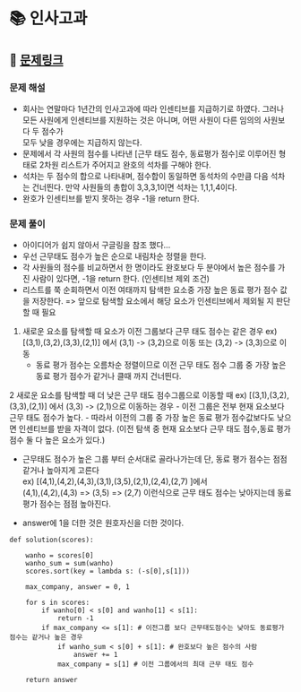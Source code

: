 
# 📚 인사고과

## 📌 [문제링크](https://school.programmers.co.kr/learn/courses/30/lessons/152995)

### 문제 해설

- 회사는 연말마다 1년간의 인사고과에 따라 인센티브를 지급하기로 하였다. 그러나 모든 사원에게 인센티브를 지원하는 것은 아니며, 어떤 사원이 다른 임의의 사원보다 두 점수가  
모두 낮을 경우에는 지급하지 않는다.
- 문제에서 각 사원의 점수를 나타낸 \[근무 태도 점수, 동료평가 점수\]로 이루어진 형태로 2차원 리스트가 주어지고 완호의 석차를 구해야 한다.
- 석차는 두 점수의 합으로 나타내며, 점수합이 동일하면 동석차의 수만큼 다음 석차는 건너띈다. 만약 사원들의 총합이 3,3,3,1이면 석차는 1,1,1,4이다.
- 완호가 인센티브를 받지 못하는 경우 -1을 return 한다.

### 문제 풀이

- 아이디어가 쉽지 않아서 구글링을 참조 했다...
- 우선 근무태도 점수가 높은 순으로 내림차순 정렬을 한다.
- 각 사원들의 점수를 비교하면서 한 명이라도 완호보다 두 분야에서 높은 점수를 가진 사람이 있다면, -1을 return 한다. (인센티브 제외 조건)
- 리스트를 쭉 순회하면서 이전 여태까지 탐색한 요소중 가장 높은 동료 평가 점수 값을 저장한다. => 앞으로 탐색할 요소에서 해당 요소가 인센티브에서 제외될 지 판단할 때 필요

1. 새로운 요소를 탐색할 때 요소가 이전 그룹보다 근무 태도 점수는 같은 경우 ex) \[(3,1),(3,2),(3,3),(2,1)\] 에서 (3,1) -> (3,2)으로 이동 또는 (3,2) -> (3,3)으로 이동
    - 동료 평가 점수는 오름차순 정렬이므로 이전 근무 태도 점수 그룹 중 가장 높은 동료 평가 점수가 같거나 클때 까지 건너띈다.

2 새로운 요소를 탐색할 때 더 낮은 근무 태도 점수그룹으로 이동할 때 ex) \[(3,1),(3,2),(3,3),(2,1)\] 에서 (3,3) -> (2,1)으로 이동하는 경우
    - 이전 그룹은 전부 현재 요소보다 근무 태도 점수가 높다.
    - 따라서 이전의 그룹 중 가장 높은 동료 평가 점수값보다도 낮으면 인센티브를 받을 자격이 없다. (이전 탐색 중 현재 요소보다 근무 태도 점수,동료 평가 점수 둘 다 높은 요소가 있다.)

- 근무태도 점수가 높은 그룹 부터 순서대로 골라나가는데 단, 동료 평가 점수는 점점 같거나 높아지게 고른다  
 ex) \[(4,1),(4,2),(4,3),(3,1),(3,5),(2,1),(2,4),(2,7) \]에서  
 (4,1),(4,2),(4,3) => (3,5) => (2,7) 이런식으로 근무 태도 점수는 낮아지는데 동료 평가 점수는 점점 높아진다.
 
- answer에 1을 더한 것은 원호자신을 더한 것이다.

```
def solution(scores):
    
    wanho = scores[0]
    wanho_sum = sum(wanho)
    scores.sort(key = lambda s: (-s[0],s[1]))
    
    max_company, answer = 0, 1
    
    for s in scores:
        if wanho[0] < s[0] and wanho[1] < s[1]:
            return -1
        if max_company <= s[1]: # 이전그룹 보다 근무태도점수는 낮아도 동료평가 점수는 같거나 높은 경우
            if wanho_sum < s[0] + s[1]: # 완호보다 높은 점수의 사람
                answer += 1
            max_company = s[1] # 이전 그룹에서의 최대 근무 태도 점수
            
    return answer
```
